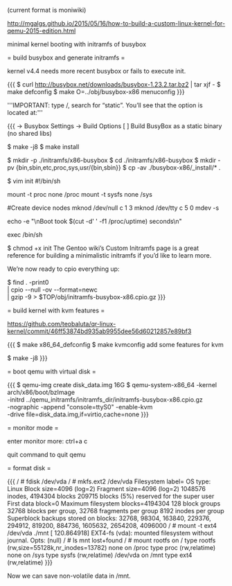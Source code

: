 (current format is moniwiki)

http://mgalgs.github.io/2015/05/16/how-to-build-a-custom-linux-kernel-for-qemu-2015-edition.html


minimal kernel booting with initramfs of busybox


= build busybox and generate initramfs =

kernel v4.4 needs more recent busybox or fails to execute init.

{{{
$ curl http://busybox.net/downloads/busybox-1.23.2.tar.bz2 | tar xjf -
$ make defconfig
$ make O=../obj/busybox-x86 menuconfig
}}}


'''IMPORTANT: type /, search for “static”. You’ll see that the option is located at:'''

{{{
-> Busybox Settings
  -> Build Options
[ ] Build BusyBox as a static binary (no shared libs)

$ make -j8
$ make install

$ mkdir -p ./initramfs/x86-busybox
$ cd ./initramfs/x86-busybox
$ mkdir -pv {bin,sbin,etc,proc,sys,usr/{bin,sbin}}
$ cp -av ./busybox-x86/_install/* .

$ vim init
#!/bin/sh
 
mount -t proc none /proc
mount -t sysfs none /sys

#Create device nodes
mknod /dev/null c 1 3
mknod /dev/tty c 5 0
mdev -s
 
echo -e "\nBoot took $(cut -d' ' -f1 /proc/uptime) seconds\n"
 
exec /bin/sh

$ chmod +x init
The Gentoo wiki’s Custom Initramfs page is a great reference for building a minimalistic initramfs if you’d like to learn more.

We’re now ready to cpio everything up:

$ find . -print0 \
    | cpio --null -ov --format=newc \
    | gzip -9 > $TOP/obj/initramfs-busybox-x86.cpio.gz
}}}

= build kernel with kvm features =

https://github.com/teobaluta/qr-linux-kernel/commit/46ff53874bd935ab9955dee56d60212857e89bf3

{{{
$ make x86_64_defconfig
$ make kvmconfig
add some features for kvm

$ make -j8
}}}

= boot qemu with virtual disk =

{{{
$ qemu-img create disk_data.img 16G
$ qemu-system-x86_64 -kernel arch/x86/boot/bzImage \
-initrd ../qemu_initramfs/initramfs_dir/initramfs-busybox-x86.cpio.gz \
-nographic -append "console=ttyS0" -enable-kvm \
-drive file=disk_data.img,if=virtio,cache=none
}}}

= monitor mode =

enter monitor more: ctrl+a c

quit command to quit qemu


= format disk =

{{{
/ # fdisk /dev/vda
/ # mkfs.ext2 /dev/vda
Filesystem label=
OS type: Linux
Block size=4096 (log=2)
Fragment size=4096 (log=2)
1048576 inodes, 4194304 blocks
209715 blocks (5%) reserved for the super user
First data block=0
Maximum filesystem blocks=4194304
128 block groups
32768 blocks per group, 32768 fragments per group
8192 inodes per group
Superblock backups stored on blocks:
	32768, 98304, 163840, 229376, 294912, 819200, 884736, 1605632, 2654208, 4096000
/ # mount -t ext4 /dev/vda ./mnt
[  120.864918] EXT4-fs (vda): mounted filesystem without journal. Opts: (null)
/ # ls mnt
lost+found
/ # mount
rootfs on / type rootfs (rw,size=55128k,nr_inodes=13782)
none on /proc type proc (rw,relatime)
none on /sys type sysfs (rw,relatime)
/dev/vda on /mnt type ext4 (rw,relatime)
}}}

Now we can save non-volatile data in /mnt.
